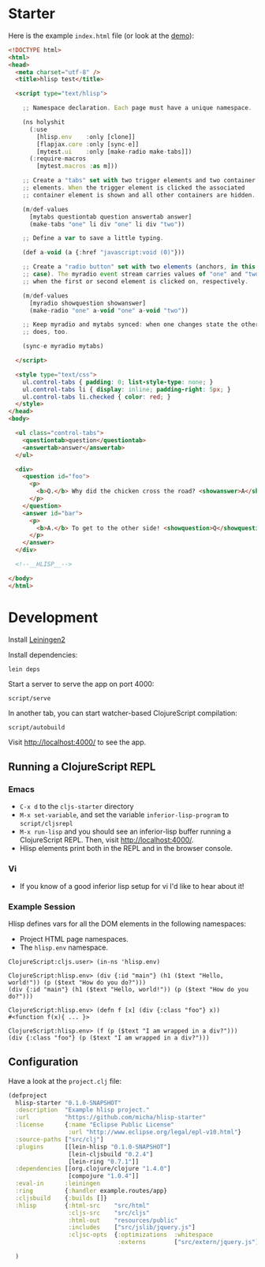 # Starter

Here is the example `index.html` file (or look at the [demo](http://micha.github.com/hlisp-starter/)):

```html
<!DOCTYPE html>
<html>
<head>
  <meta charset="utf-8" />
  <title>hlisp test</title>

  <script type="text/hlisp">

    ;; Namespace declaration. Each page must have a unique namespace.

    (ns holyshit
      (:use
        [hlisp.env    :only [clone]]
        [flapjax.core :only [sync-e]]
        [mytest.ui    :only [make-radio make-tabs]])
      (:require-macros
        [mytest.macros :as m]))

    ;; Create a "tabs" set with two trigger elements and two container
    ;; elements. When the trigger element is clicked the associated
    ;; container element is shown and all other containers are hidden.

    (m/def-values
      [mytabs questiontab question answertab answer]
      (make-tabs "one" li div "one" li div "two"))

    ;; Define a var to save a little typing.

    (def a-void (a {:href "javascript:void (0)"}))

    ;; Create a "radio button" set with two elements (anchors, in this
    ;; case). The myradio event stream carries values of "one" and "two"
    ;; when the first or second element is clicked on, respectively.

    (m/def-values
      [myradio showquestion showanswer]
      (make-radio "one" a-void "one" a-void "two"))

    ;; Keep myradio and mytabs synced: when one changes state the other
    ;; does, too.

    (sync-e myradio mytabs)

  </script>

  <style type="text/css">
    ul.control-tabs { padding: 0; list-style-type: none; }
    ul.control-tabs li { display: inline; padding-right: 5px; }
    ul.control-tabs li.checked { color: red; }
  </style>
</head>
<body>

  <ul class="control-tabs">
    <questiontab>question</questiontab>
    <answertab>answer</answertab>
  </ul>

  <div>
    <question id="foo">
      <p>
        <b>Q.</b> Why did the chicken cross the road? <showanswer>A</showanswer>
      </p>
    </question>
    <answer id="bar">
      <p>
        <b>A.</b> To get to the other side! <showquestion>Q</showquestion>
      </p>
    </answer>
  </div>

  <!--__HLISP__-->

</body>
</html>
```

# Development

Install [Leiningen2](https://github.com/technomancy/leiningen)

Install dependencies:

    lein deps

Start a server to serve the app on port 4000:

    script/serve

In another tab, you can start watcher-based ClojureScript compilation:

    script/autobuild

Visit [http://localhost:4000/](http://localhost:4000/) to see the app.

## Running a ClojureScript REPL

### Emacs

* `C-x d` to the `cljs-starter` directory
* `M-x set-variable`, and set the variable `inferior-lisp-program` to `script/cljsrepl`
* `M-x run-lisp` and you should see an inferior-lisp buffer running a ClojureScript REPL.  Then, visit [http://localhost:4000/](http://localhost:4000/).
* Hlisp elements print both in the REPL and in the browser console.

### Vi

* If you know of a good inferior lisp setup for vi I'd like to hear about it!

### Example Session

Hlisp defines vars for all the DOM elements in the following namespaces:

* Project HTML page namespaces.
* The `hlisp.env` namespace.

```
ClojureScript:cljs.user> (in-ns 'hlisp.env)

ClojureScript:hlisp.env> (div {:id "main"} (h1 ($text "Hello, world!")) (p ($text "How do you do?")))
(div {:id "main"} (h1 ($text "Hello, world!")) (p ($text "How do you do?")))

ClojureScript:hlisp.env> (defn f [x] (div {:class "foo"} x))
#<function f(x){ ... }>

ClojureScript:hlisp.env> (f (p ($text "I am wrapped in a div?")))
(div {:class "foo"} (p ($text "I am wrapped in a div?")))
```

## Configuration

Have a look at the `project.clj` file:

```clj
(defproject
  hlisp-starter "0.1.0-SNAPSHOT"
  :description  "Example hlisp project."
  :url          "https://github.com/micha/hlisp-starter"
  :license      {:name "Eclipse Public License"
                 :url "http://www.eclipse.org/legal/epl-v10.html"}
  :source-paths ["src/clj"]
  :plugins      [[lein-hlisp "0.1.0-SNAPSHOT"]
                 [lein-cljsbuild "0.2.4"]
                 [lein-ring "0.7.1"]]
  :dependencies [[org.clojure/clojure "1.4.0"]
                 [compojure "1.0.4"]]
  :eval-in      :leiningen
  :ring         {:handler example.routes/app}
  :cljsbuild    {:builds []}
  :hlisp        {:html-src    "src/html"
                 :cljs-src    "src/cljs"
                 :html-out    "resources/public"
                 :includes    ["src/jslib/jquery.js"]
                 :cljsc-opts  {:optimizations  :whitespace
                               :externs        ["src/extern/jquery.js"]}} 

  )
```


